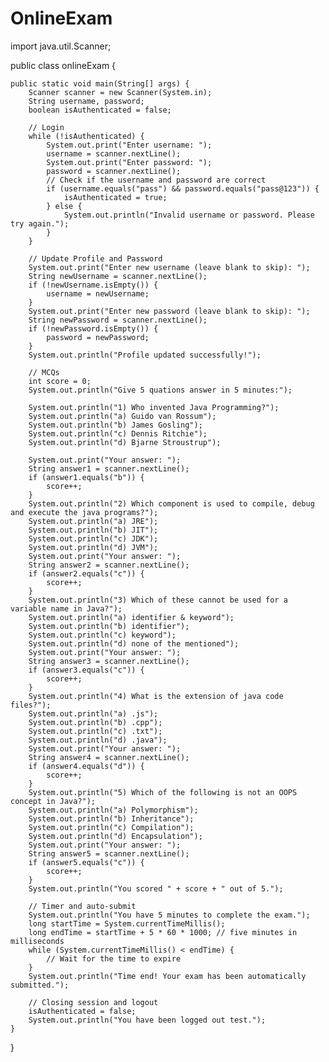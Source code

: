 # OnlineExam

import java.util.Scanner;

public class onlineExam {

    public static void main(String[] args) {
        Scanner scanner = new Scanner(System.in);
        String username, password;
        boolean isAuthenticated = false;

        // Login
        while (!isAuthenticated) {
            System.out.print("Enter username: ");
            username = scanner.nextLine();
            System.out.print("Enter password: ");
            password = scanner.nextLine();
            // Check if the username and password are correct
            if (username.equals("pass") && password.equals("pass@123")) {
                isAuthenticated = true;
            } else {
                System.out.println("Invalid username or password. Please try again.");
            }
        }

        // Update Profile and Password
        System.out.print("Enter new username (leave blank to skip): ");
        String newUsername = scanner.nextLine();
        if (!newUsername.isEmpty()) {
            username = newUsername;
        }
        System.out.print("Enter new password (leave blank to skip): ");
        String newPassword = scanner.nextLine();
        if (!newPassword.isEmpty()) {
            password = newPassword;
        }
        System.out.println("Profile updated successfully!");

        // MCQs
        int score = 0;
        System.out.println("Give 5 quations answer in 5 minutes:");

        System.out.println("1) Who invented Java Programming?");
        System.out.println("a) Guido van Rossum");
        System.out.println("b) James Gosling");
        System.out.println("c) Dennis Ritchie");
        System.out.println("d) Bjarne Stroustrup");

        System.out.print("Your answer: ");
        String answer1 = scanner.nextLine();
        if (answer1.equals("b")) {
            score++;
        }
        System.out.println("2) Which component is used to compile, debug and execute the java programs?");
        System.out.println("a) JRE");
        System.out.println("b) JIT");
        System.out.println("c) JDK");
        System.out.println("d) JVM");
        System.out.print("Your answer: ");
        String answer2 = scanner.nextLine();
        if (answer2.equals("c")) {
            score++;
        }
        System.out.println("3) Which of these cannot be used for a variable name in Java?");
        System.out.println("a) identifier & keyword");
        System.out.println("b) identifier");
        System.out.println("c) keyword");
        System.out.println("d) none of the mentioned");
        System.out.print("Your answer: ");
        String answer3 = scanner.nextLine();
        if (answer3.equals("c")) {
            score++;
        }
        System.out.println("4) What is the extension of java code files?");
        System.out.println("a) .js");
        System.out.println("b) .cpp");
        System.out.println("c) .txt");
        System.out.println("d) .java");
        System.out.print("Your answer: ");
        String answer4 = scanner.nextLine();
        if (answer4.equals("d")) {
            score++;
        }
        System.out.println("5) Which of the following is not an OOPS concept in Java?");
        System.out.println("a) Polymorphism");
        System.out.println("b) Inheritance");
        System.out.println("c) Compilation");
        System.out.println("d) Encapsulation");
        System.out.print("Your answer: ");
        String answer5 = scanner.nextLine();
        if (answer5.equals("c")) {
            score++;
        }
        System.out.println("You scored " + score + " out of 5.");

        // Timer and auto-submit
        System.out.println("You have 5 minutes to complete the exam.");
        long startTime = System.currentTimeMillis();
        long endTime = startTime + 5 * 60 * 1000; // five minutes in milliseconds
        while (System.currentTimeMillis() < endTime) {
            // Wait for the time to expire
        }
        System.out.println("Time end! Your exam has been automatically submitted.");

        // Closing session and logout
        isAuthenticated = false;
        System.out.println("You have been logged out test.");
    }

}
